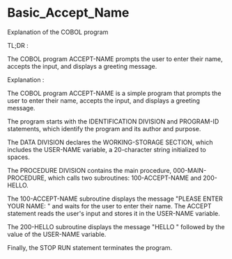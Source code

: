 # Basic_Accept_Name
Explanation of the COBOL program

TL;DR :

The COBOL program ACCEPT-NAME prompts the user to enter their name, accepts the input, and displays a greeting message.


Explanation :

The COBOL program ACCEPT-NAME is a simple program that prompts the user to enter their name, accepts the input, and displays a greeting message.

The program starts with the IDENTIFICATION DIVISION and PROGRAM-ID statements, which identify the program and its author and purpose.

The DATA DIVISION declares the WORKING-STORAGE SECTION, which includes the USER-NAME variable, a 20-character string initialized to spaces.

The PROCEDURE DIVISION contains the main procedure, 000-MAIN-PROCEDURE, which calls two subroutines: 100-ACCEPT-NAME and 200-HELLO.

The 100-ACCEPT-NAME subroutine displays the message "PLEASE ENTER YOUR NAME: " and waits for the user to enter their name. The ACCEPT statement reads the user's input and stores it in the USER-NAME variable.

The 200-HELLO subroutine displays the message "HELLO " followed by the value of the USER-NAME variable.

Finally, the STOP RUN statement terminates the program.
